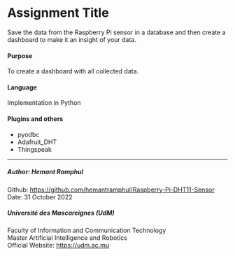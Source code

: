 # Assignment Title

Save the data from the Raspberry Pi sensor in a database and then create a dashboard to make it an insight of your data.

#### Purpose
To create a dashboard with all collected data.

#### Language
Implementation in Python

#### Plugins and others
- pyodbc
- Adafruit_DHT
- Thingspeak

___

##### Author: Hemant Ramphul
Github: https://github.com/hemantramphul/Raspberry-Pi-DHT11-Sensor <br>
Date: 31 October 2022 <br>

##### Université des Mascareignes (UdM)
Faculty of Information and Communication Technology <br>
Master Artificial Intelligence and Robotics <br>
Official Website: https://udm.ac.mu <br>